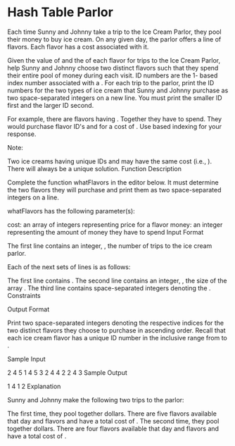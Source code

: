 # Hash Table Parlor

Each time Sunny and Johnny take a trip to the Ice Cream Parlor, they pool their money to buy ice cream. On any given day, the parlor offers a line of flavors. Each flavor has a cost associated with it.

Given the value of  and the  of each flavor for  trips to the Ice Cream Parlor, help Sunny and Johnny choose two distinct flavors such that they spend their entire pool of money during each visit. ID numbers are the 1- based index number associated with a . For each trip to the parlor, print the ID numbers for the two types of ice cream that Sunny and Johnny purchase as two space-separated integers on a new line. You must print the smaller ID first and the larger ID second.

For example, there are  flavors having . Together they have  to spend. They would purchase flavor ID's  and  for a cost of . Use  based indexing for your response.

Note:

Two ice creams having unique IDs  and  may have the same cost (i.e., ).
There will always be a unique solution.
Function Description

Complete the function whatFlavors in the editor below. It must determine the two flavors they will purchase and print them as two space-separated integers on a line.

whatFlavors has the following parameter(s):

cost: an array of integers representing price for a flavor
money: an integer representing the amount of money they have to spend
Input Format

The first line contains an integer, , the number of trips to the ice cream parlor.

Each of the next  sets of  lines is as follows:

The first line contains .
The second line contains an integer, , the size of the array .
The third line contains  space-separated integers denoting the .
Constraints

Output Format

Print two space-separated integers denoting the respective indices for the two distinct flavors they choose to purchase in ascending order. Recall that each ice cream flavor has a unique ID number in the inclusive range from  to .

Sample Input

2
4
5
1 4 5 3 2
4
4
2 2 4 3
Sample Output

1 4
1 2
Explanation

Sunny and Johnny make the following two trips to the parlor:

The first time, they pool together  dollars. There are five flavors available that day and flavors  and  have a total cost of .
The second time, they pool together  dollars. There are four flavors available that day and flavors  and  have a total cost of .
